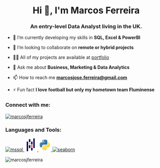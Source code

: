 <h1 align="center">Hi 👋, I'm Marcos Ferreira</h1>
<h3 align="center">An entry-level Data Analyst living in the UK.</h3>

- 🌱 I’m currently developing my skills in **SQL, Excel & PowerBI**

- 👯 I’m looking to collaborate on **remote or hybrid projects**

- 👨‍💻 All of my projects are available at [portfolio](https://marcosjferreira.github.io/portfolio/)

- 💬 Ask me about **Business, Marketing & Data Analytics**

- 📫 How to reach me **marcosjose.ferreira@gmail.com**

- ⚡ Fun fact **I love football but only my hometown team Fluminense**

<h3 align="left">Connect with me:</h3>
<p align="left">
<a href="https://linkedin.com/in/marcosjferreira" target="blank"><img align="center" src="https://raw.githubusercontent.com/rahuldkjain/github-profile-readme-generator/master/src/images/icons/Social/linked-in-alt.svg" alt="marcosjferreira" height="30" width="40" /></a>
</p>

<h3 align="left">Languages and Tools:</h3>
<p align="left"> <a href="https://www.microsoft.com/en-us/sql-server" target="_blank" rel="noreferrer"> <img src="https://www.svgrepo.com/show/303229/microsoft-sql-server-logo.svg" alt="mssql" width="40" height="40"/> </a> <a href="https://pandas.pydata.org/" target="_blank" rel="noreferrer"> <img src="https://raw.githubusercontent.com/devicons/devicon/2ae2a900d2f041da66e950e4d48052658d850630/icons/pandas/pandas-original.svg" alt="pandas" width="40" height="40"/> </a> <a href="https://www.python.org" target="_blank" rel="noreferrer"> <img src="https://raw.githubusercontent.com/devicons/devicon/master/icons/python/python-original.svg" alt="python" width="40" height="40"/> </a> <a href="https://seaborn.pydata.org/" target="_blank" rel="noreferrer"> <img src="https://seaborn.pydata.org/_images/logo-mark-lightbg.svg" alt="seaborn" width="40" height="40"/> </a> </p>

<p><img align="center" src="https://github-readme-stats.vercel.app/api/top-langs?username=marcosjferreira&show_icons=true&locale=en&layout=compact" alt="marcosjferreira" /></p>
